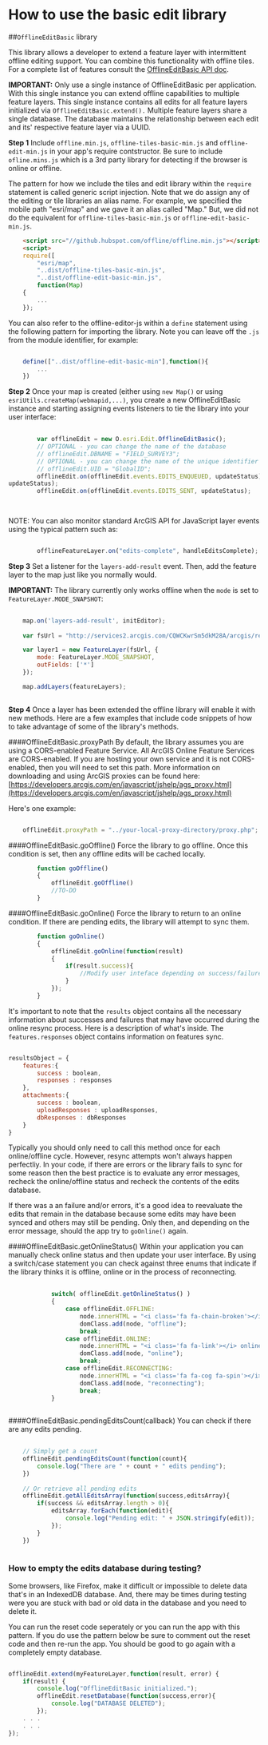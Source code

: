 How to use the basic edit library
====================================

##`OfflineEditBasic` library

This library allows a developer to extend a feature layer with intermittent offline editing support. You can combine this functionality with offline tiles. For a complete list of features consult the [OfflineEditBasic API doc](offlinefeaturesmanagerbasic.md).

**IMPORTANT:** Only use a single instance of OfflineEditBasic per application. With this single instance you can extend offline capabilities to multiple feature layers. This single instance contains all edits for all feature layers initialized via `OfflineEditBasic.extend().` Multiple feature layers share a single database. The database maintains the relationship between each edit and its' respective feature layer via a UUID.

**Step 1** Include `offline.min.js`, `offline-tiles-basic-min.js` and `offline-edit-min.js` in your app's require contstructor. Be sure to include `ofline.mins.js` which is a 3rd party library for detecting if the browser is online or offline. 

The pattern for how we include the tiles and edit library within the `require` statement is called generic script injection. Note that we do assign any of the editing or tile libraries an alias name. For example, we specified the mobile path "esri/map" and we gave it an alias called "Map." But, we did not do the equivalent for `offline-tiles-basic-min.js` or `offline-edit-basic-min.js`.

```html	
    <script src="//github.hubspot.com/offline/offline.min.js"></script>
	<script>
	require([
		"esri/map", 
		"..dist/offline-tiles-basic-min.js",
		"..dist/offline-edit-basic-min.js",
		function(Map)
	{
		...
	});
```

You can also refer to the offline-editor-js within a `define` statement using the following pattern for importing the library. Note you can leave off the `.js` from the module identifier, for example:

```js

	define(["..dist/offline-edit-basic-min"],function(){
		...
	})

```

**Step 2** Once your map is created (either using `new Map()` or using `esriUtils.createMap(webmapid,...)`, you create a new OfflineEditBasic instance and starting assigning events listeners to tie the library into your user interface:

```js
		
		var offlineEdit = new O.esri.Edit.OfflineEditBasic();
		// OPTIONAL - you can change the name of the database
		// offlineEdit.DBNAME = "FIELD_SURVEY3";
		// OPTIONAL - you can change the name of the unique identifier used by the feature service. Default is "objectid".
		// offlineEdit.UID = "GlobalID";
		offlineEdit.on(offlineEdit.events.EDITS_ENQUEUED, updateStatus);
updateStatus);
		offlineEdit.on(offlineEdit.events.EDITS_SENT, updateStatus);		              

		
```		

NOTE: You can also monitor standard ArcGIS API for JavaScript layer events using the typical pattern such as:

```js

      	offlineFeatureLayer.on("edits-complete", handleEditsComplete);

```

**Step 3** Set a listener for the `layers-add-result` event. Then, add the feature layer to the map just like you normally would.

**IMPORTANT:** The library currently only works offline when the `mode` is set to `FeatureLayer.MODE_SNAPSHOT`:

```js
	
	map.on('layers-add-result', initEditor);
	
	var fsUrl = "http://services2.arcgis.com/CQWCKwrSm5dkM28A/arcgis/rest/services/Military/FeatureServer/1";

    var layer1 = new FeatureLayer(fsUrl, {
		mode: FeatureLayer.MODE_SNAPSHOT,
		outFields: ['*']
	});

	map.addLayers(featureLayers);
	
```


**Step 4** Once a layer has been extended the offline library will enable it with new methods. Here are a few examples that include code snippets of how to take advantage of some of the library's methods. 

####OfflineEditBasic.proxyPath
By default, the library assumes you are using a CORS-enabled Feature Service. All ArcGIS Online Feature Services are CORS-enabled. If you are hosting your own service and it is not CORS-enabled, then you will need to set this path. More information on downloading and using ArcGIS proxies can be found here: [https://developers.arcgis.com/en/javascript/jshelp/ags_proxy.html](https://developers.arcgis.com/en/javascript/jshelp/ags_proxy.html)

Here's one example:

```js

	offlineEdit.proxyPath = "../your-local-proxy-directory/proxy.php";

```

####OfflineEditBasic.goOffline()
Force the library to go offline. Once this condition is set, then any offline edits will be cached locally.

```js
		function goOffline()
		{
			offlineEdit.goOffline()														});
			//TO-DO			
		}
```

####OfflineEditBasic.goOnline()
Force the library to return to an online condition. If there are pending edits, the library will attempt to sync them.

```js
		function goOnline()
		{			
			offlineEdit.goOnline(function(result)
			{
				if(result.success){
				    //Modify user inteface depending on success/failure
				}				
			});
		}
```

It's important to note that the `results` object contains all the necessary information about successes and failures that may have occurred during the online resync process. Here is a description of what's inside. The `features.responses` object contains information on features sync. 

```js

resultsObject = {
    features:{
        success : boolean,
        responses : responses
    },
    attachments:{
        success : boolean,
        uploadResponses : uploadResponses,
        dbResponses : dbResponses 
    }
}

```

Typically you should only need to call this method once for each online/offline cycle. However, resync attempts won't always happen perfectliy. In your code, if there are errors or the library fails to sync for some reason then the best practice is to evaluate any error messages, recheck the online/offline status and recheck the contents of the edits database. 

If there was a an failure and/or errors, it's a good idea to reevaluate the edits that remain in the database because some edits may have been synced and others may still be pending. Only then, and depending on the error message, should the app try to `goOnline()` again. 

####OfflineEditBasic.getOnlineStatus()
Within your application you can manually check online status and then update your user interface. By using a switch/case statement you can check against three enums that indicate if the library thinks it is offline, online or in the process of reconnecting.

```js		
			
			switch( offlineEdit.getOnlineStatus() )
			{
				case offlineEdit.OFFLINE:
					node.innerHTML = "<i class='fa fa-chain-broken'></i> offline";
					domClass.add(node, "offline");
					break;
				case offlineEdit.ONLINE:
					node.innerHTML = "<i class='fa fa-link'></i> online";
					domClass.add(node, "online");
					break;
				case offlineEdit.RECONNECTING:
					node.innerHTML = "<i class='fa fa-cog fa-spin'></i> reconnecting";
					domClass.add(node, "reconnecting");
					break;
			}
		
```

####OfflineEditBasic.pendingEditsCount(callback)
You can check if there are any edits pending. 
		
```js
	
	// Simply get a count
	offlineEdit.pendingEditsCount(function(count){
		console.log("There are " + count + " edits pending");
	})		
	
	// Or retrieve all pending edits
	offlineEdit.getAllEditsArray(function(success,editsArray){
	 	if(success && editsArray.length > 0){
	 		editsArray.forEach(function(edit){
	 			console.log("Pending edit: " + JSON.stringify(edit));
	 		});
	 	}
	})
			
```

### How to empty the edits database during testing?

Some browsers, like Firefox, make it difficult or impossible to delete data that's in an IndexedDB database. And, there may be times during testing were you are stuck with bad or old data in the database and you need to delete it.

You can run the reset code seperately or you can run the app with this pattern. If you do use the pattern below be sure to comment out the reset code and then re-run the app. You should be good to go again with a completely empty database.

```js

offlineEdit.extend(myFeatureLayer,function(result, error) {
    if(result) {
        console.log("OfflineEditBasic initialized.");
        offlineEdit.resetDatabase(function(success,error){
            console.log("DATABASE DELETED");
        });
    . . .
    . . .
});    

```